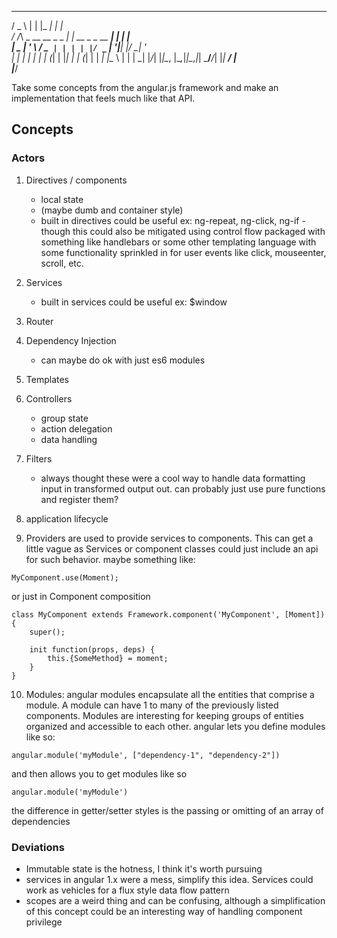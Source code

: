___                    _                 _____    _     
/ _ \                  | |               |_   _|  | |    
/ /_\ \_ __   __ _ _   _| | __ _ _ __ ______| | ___| |__  
|  _  | '_ \ / _` | | | | |/ _` | '__|______| |/ __| '_ \
| | | | | | | (_| | |_| | | (_| | |        _| |\__ \ | | |
\_| |_/_| |_|\__, |\__,_|_|\__,_|_|        \___/___/_| |_|
            __/ |                                       
           |___/                                        

Take some concepts from the angular.js framework and make an implementation that
feels much like that API.

## Concepts

### Actors
1. Directives / components
    * local state
    * (maybe dumb and container style)
    * built in directives could be useful ex: ng-repeat, ng-click, ng-if - though
    this could also be mitigated using control flow packaged with something like
    handlebars or some other templating language with some functionality sprinkled
    in for user events like click, mouseenter, scroll, etc.
2. Services
    * built in services could be useful ex: $window
3. Router
4. Dependency Injection
    * can maybe do ok with just es6 modules
5. Templates
6. Controllers
    * group state
    * action delegation
    * data handling
7. Filters
    * always thought these were a cool way to handle data formatting input in
    transformed output out. can probably just use pure functions and register them?

8. application lifecycle
9. Providers are used to provide services to components. This can get a little vague as
Services or component classes could just include an api for such behavior. maybe something like:
```
MyComponent.use(Moment);
```

or just in Component composition

```
class MyComponent extends Framework.component('MyComponent', [Moment]) {
    super();

    init function(props, deps) {
        this.{SomeMethod} = moment;
    }
}
```

10. Modules: angular modules encapsulate all the entities that comprise a module. A module can have 1 to many
of the previously listed components. Modules are interesting for keeping groups of entities organized and
accessible to each other. angular lets you define modules like so:

```
angular.module('myModule', ["dependency-1", "dependency-2"])
```

and then allows you to get modules like so

```
angular.module('myModule')
```

the difference in getter/setter styles is the passing or omitting of an array of dependencies

### Deviations
* Immutable state is the hotness, I think it's worth pursuing
* services in angular 1.x were a mess, simplify this idea. Services could work
as vehicles for a flux style data flow pattern
* scopes are a weird thing and can be confusing, although a simplification of this concept
could be an interesting way of handling component privilege
